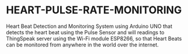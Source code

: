 # HEART-PULSE-RATE-MONITORING
Heart Beat Detection and Monitoring System using Arduino UNO that detects the heart beat using the Pulse Sensor and will  readings to ThingSpeak server using the Wi-Fi module ESP8266, so that Heart Beats can be monitored from anywhere in the world over the internet.
